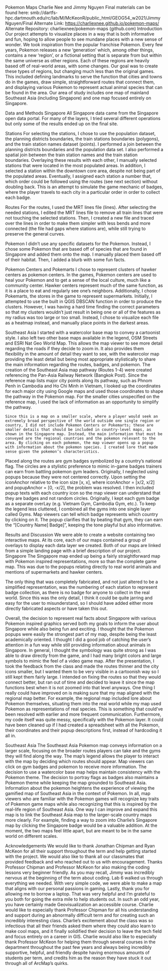 Pokemon Maps
Charlie Nee and Jimmy Nguyen 
Final materials can be found here: smb://dartfs-hpc.dartmouth.edu/rc/lab/M/McKeonR/public_html/GEOG54_w2021/JimmyNguyen/Final 
Alternate Link: https://charliexnee.github.io/pokemon-maps/
Alternate Repository: charliexnee/pokemon-maps (github.com)
Introduction 
	Our project attempts to visualize places in a way that is both informative and fun, hoping to allow people to see mundane places with a new sense of wonder. We took inspiration from the popular franchise Pokemon. Every few years, Pokemon releases a new ‘generation’ which, among other things, contains a new ‘region’, or a fictional setting that is separate from but within the same universe as other regions. Each of these regions are heavily based off of real-world areas, with some changes. Our goal was to create these types of regions, but changing much less than the original games. This included defining landmarks to serve the function that cities and towns do in the games, draw simple, straightforward routes that connect them, and displaying various Pokemon to represent actual animal species that can be found in the area. Our area of study includes one map of mainland Southeast Asia (including Singapore) and one map focused entirely on Singapore.

Data and Methods
Singapore
All Singapore data came from the Singapore open data portal. For many of the layers, I tried several different operations but only some of the results ended up on the final site.

Stations
For selecting the stations, I chose to use the population dataset, the planning districts boundaries, the train stations boundaries (polygons), and the train station names dataset (points). I performed a join between the planning districts boundaries and the population data set. I also performed a spatial join between the train station names and the train station boundaries. Overlaying these results with each other, I manually selected stations that were located in the most populated areas. In addition, I selected a station within the downtown core area, despite not being part of the populated areas. Eventually, I assigned each station a number that, which order could be followed using the routes (see next section) without doubling back. This is an attempt to simulate the game mechanic of badges, where the player travels to each city in a particular order in order to collect each badge. 

Routes
For the routes, I used the MRT lines file (lines). After selecting the needed stations, I edited the MRT lines file to remove all train lines that were not touching the selected stations. Then, I created a new file and traced over the lines in order to make them simpler with less bends and more connected (the file had gaps where stations are), while still trying to preserve the general curves.

Pokemon
I didn’t use any specific datasets for the Pokemon. Instead, I chose some Pokemon that are based off of species that are found in Singapore and added them onto the map. I manually placed them based off of their habitat. Then, I added a blurb with some fun facts.

Pokemon Centers and Pokemarts
	I chose to represent clusters of hawker centers as pokemon centers. In the games, Pokemon centers are used to heal your Pokemon and to get a sense of the local culture, much like a community center. Hawker centers represent much of the same function, as it is a place to eat and regularly see one’s neighbors. Additionally, I chose Pokemarts, the stores in the game to represent supermarkets. 
	Initially, I attempted to use the built in QGIS DBSCAN function in order to produce the clusters. However, I was having a hard time finding the correct parameters so that my clusters wouldn’t just result in being one or all of the features as my radius was too large or too small.  Instead, I chose to visualize each file as a heatmap instead, and manually place points in the darkest areas.



Southeast Asia
	I started with a watercolor base map to convey a cartoonist style. I also left two other base maps available in the legend, OSM Streets and ESRI Nat Geo World Map. This allows the map viewer to see more detail regarding the roads if they decide to zoom in. It also provides them flexibility in the amount of detail they want to see, with the watercolor map providing the least detail but being most appropriate stylistically to share the main information regarding the routes, badges, and pokemon.
The creation of the Southeast Asia map pathway (Routes 1-4) were created referencing the Pan-Asia Railway Network (Bangkok Post). Since the reference map lists major city points along its pathway, such as Phnom Penh in Cambodia and Ho Chi Minh in Vietnam, I looked up the coordinates for each major city using Google maps and used those coordinates to shape the pathway in the Pokemon map. For the smaller cities unspecified on the reference map, I used the lack of information as an opportunity to simplify the pathway.

	Since this is a map on a smaller scale, where a player would seek an extremely broad perspective of the world outside one single region or country, I did not include Pokemon Centers or Pokemarts; these are smaller details that should be included in country-level maps, as shown in the Singapore map. Instead, the main information that must be conveyed are the regional countries and the pokemon relevant to the area. By clicking on each pokemon, the map viewer opens up a popup with information about the pokemon species. I created lore that made sense given the pokemon’s characteristics.

Placed along the routes are gym badges symbolized by a country’s national flag. The circles are a stylistic preference to mimic in-game badges trainers can earn from battling pokemon gym leaders. Originally, I neglected using popups because they were not centered correctly. Upon setting the iconAnchor relative to the icon size [x, x], where iconAnchor = [x/2, x/2] and popupAnchor = [0, -x/2], the problem was resolved. I then included popup texts with each country icon so the map viewer can understand that they are badges and not random circles. 
	Originally, I kept each gym badge as a separate overLay (e.g. Vietnam Gym, Cambodia Gym, etc.). To keep the legend less cluttered, I combined all the gyms into one single layer called Gyms. Map viewers can tell which badge represents which country by clicking on it. The popup clarifies that by beating that gym, they can earn the “[Country Name] Badge]”, keeping the tone playful but also informative.


Results and Discussion
We were able to create a website containing two interactive maps. At its core, each of our maps contained a group of overlays to display each data layer we created. Both of our maps are linked from a simple landing page with a brief description of our project.
Singapore
	The Singapore map ended up being a fairly straightforward map with Pokemon inspired representations, more so than the complete game map. This was due to the popups relating directly to real world animals and mentions of supermarkets and hawker centers. 

The only thing that was completely fabricated, and not just altered to be a simplified representation, was the numbering of each station to represent badge collection, as there is no badge for anyone to collect in the real world. Since this was the only detail, I think it could be quite jarring and easy for the user to misunderstand, so I should have added either more directly fabricated aspects or have taken this out.

Overall, the decision to represent real facts about Singapore with various Pokemon inspired graphics served both my goals to inform the user about Singapore while also being fun and exciting. I thought that the Pokemon popups were easily the strongest part of my map, despite being the least academically oriented. I thought I did a good job of catching the user’s attention in a fun way while still providing information about animals in Singapore. In general, I thought the symbology was quite strong as I was able to draw directly from the game, and I had many bright colors and large symbols to mimic the feel of a video game map.
After the presentation, I took the feedback from the class and made the routes thinner and the city icons smaller, but I wanted them to be very visible in a cartoonish way so I still kept them fairly large. I intended on fixing the routes so that they would connect better, but ran out of time and decided to leave it since the map functions best when it is not zoomed into that level anyways.
One thing I really could have improved on is making sure that my map aligned with the regional map better. For example, the regional map included lore about Pokemon themselves, situating them into the real world while my map used Pokemon as representations of real species. This is something that could’ve been resolved with earlier and more frequent communication. Furthermore, my code itself was quite messy, specifically with the Pokemon layer. It could have been cleaned up if I had created a spreadsheet with all the Pokemon, their coordinates and their popup descriptions first, instead of hardcoding it all in.

Southeast Asia
The Southeast Asia Pokemon map conveys information on a larger scale, focusing on the broader routes players can take and the gyms they will find along the way. The map’s legend allows the player to interact with the map by deciding which routes should appear. Map viewers can click on gym badges and pokemon to receive more information. The decision to use a watercolor base map helps maintain consistency with the Pokemon theme. The decision to portray flags as badges also maintains a Pokemon theme while keeping the map grounded to Southeast Asia. Information about the pokemon heightens the experience of viewing the gamified map of Southeast Asia in the context of Pokemon. In all, map viewers who are familiar with the Pokemon games will recognize key traits of Pokemon game maps while also recognizing that this is inspired by the real-life region of Southeast Asia.
	One way I can improve and expand this map is to link the Southeast Asia map to the larger-scale country maps more clearly. For example, finding a way to zoom into Charlie’s Singapore map by clicking the Singapore badge would be a valuable addition. At the moment, the two maps feel little apart, but are meant to be in the same world on different scales.

Acknowledgements
	We would like to thank Jonathan Chipman and Ryan McKeon for all their support throughout the term and help getting started with the project. We would also like to thank all our classmates that provided feedback and who reached out to us with encouragement.
	Thanks Professor Chipman and Professor McKeon for also making the coding lessons very beginner friendly. As you may recall, Jimmy  was incredibly nervous at the beginning of the term about coding. Lab 6 walked us through everything we needed. With very simple code, we were able to make a map that aligns with our personal passions in gaming. Lastly, thank you for allowing me to borrow a laptop. That was very helpful and I’m grateful to you both for going the extra mile to help students out. In such an odd year, you have certainly made Geovisualization an accessible course.
	Charlie would like to especially thank Professor Chipman for all his understanding and support during an abnormally difficult term and for creating such an incredibly interesting class. Charlie’s excitement about the class was so infectious that all their friends asked them where they could also learn to make cool maps, and it finally solidified their decision to leave the tech field and focus entirely on a career in GIS. Charlie would also like to especially thank Professor McKeon for helping them through several courses in the department throughout the past few years and always being incredibly supportive, helpful, and friendly despite having enormous amounts of students per term, and credits him as the reason they have stuck it out through all of ArcMap’s quirks.



